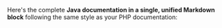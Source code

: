 Here's the complete **Java documentation in a single, unified Markdown block** following the same style as your PHP documentation:

```markdown
